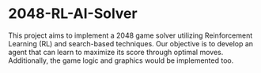 # 2048-RL-AI-Solver
This project aims to implement a 2048 game solver utilizing Reinforcement Learning (RL) and search-based techniques. Our objective is to develop an agent that can learn to maximize its score through optimal moves. Additionally, the game logic and graphics would be implemented too. 
